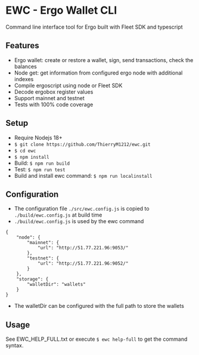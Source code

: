 # EWC - Ergo Wallet CLI
Command line interface tool for Ergo built with Fleet SDK and typescript

## Features
- Ergo wallet: create or restore a wallet, sign, send transactions, check the balances
- Node get: get information from configured ergo node with additional indexes
- Compile ergoscript using node or Fleet SDK
- Decode ergobox register values
- Support mainnet and testnet
- Tests with 100% code coverage

## Setup
- Require Nodejs 18+
- `$ git clone https://github.com/ThierryM1212/ewc.git`
- `$ cd ewc`
- `$ npm install`
- Build: `$ npm run build`
- Test: `$ npm run test`
- Build and install ewc command: `$ npm run localinstall`

## Configuration
- The configuration file `./src/ewc.config.js` is copied to `./build/ewc.config.js` at build time
- `./build/ewc.config.js` is used by the ewc command
```
{
    "node": {
        "mainnet": {
            "url": "http://51.77.221.96:9053/"
        },
        "testnet": {
            "url": "http://51.77.221.96:9052/"
        }
    },
    "storage": {
        "walletDir": "wallets"
    }
}
```
- The walletDir can be configured with the full path to store the wallets

## Usage
See EWC_HELP_FULL.txt or execute `$ ewc help-full` to get the command syntax.

